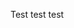 Test test test

<script>
var audio = new Audio("./audio/1126_generated.wav")
audio.play()
</script>
